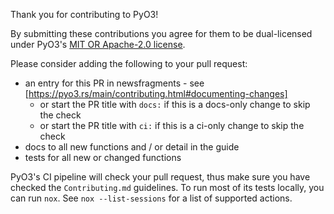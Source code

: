 Thank you for contributing to PyO3!

By submitting these contributions you agree for them to be dual-licensed under PyO3's [MIT OR Apache-2.0 license](https://github.com/PyO3/pyo3#license).

Please consider adding the following to your pull request:
 - an entry for this PR in newsfragments - see [https://pyo3.rs/main/contributing.html#documenting-changes]
   - or start the PR title with `docs:` if this is a docs-only change to skip the check
   - or start the PR title with `ci:` if this is a ci-only change to skip the check
 - docs to all new functions and / or detail in the guide
 - tests for all new or changed functions

PyO3's CI pipeline will check your pull request, thus make sure you have checked the `Contributing.md` guidelines. To run most of its tests
locally, you can run ```nox```. See ```nox --list-sessions```
for a list of supported actions.
